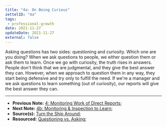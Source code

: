 ```yaml
---
title: "4a: On Being Curious"
zettelID: "4a"
tags:
 - professional-growth
date: 2021-11-27
updateDate: 2021-11-27
external: false
---
```


Asking questions has two sides: questioning and curiosity. Which one are you doing? When we ask questions to people, we either question them or ask them to learn. Once we go with curiosity, the truth rises in answers. People don't think that we are judgmental, and they give the best answer they can. However, when we approach to question them in any way, they start being defensive and try only to fulfill the need. If we're a manager and we ask questions to learn something (out of curiosity), our reports will give the best answer they can.

---

- **Previous Note:** [4: Monitoring Work of Direct Reports](/notes/4/);
- **Next Note:** [4b: Monitoring & Inspection to Learn](/notes/4b/);
- **Source(s):** [Turn the Ship Around](/books/turn-the-ship-around-summary-book-chapter-notes/);
- **Resourced:** [Questioning vs. Asking](/questioning-vs-asking/);
